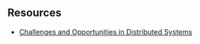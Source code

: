 ## Resources
- [Challenges and Opportunities in Distributed Systems](https://noahgift.github.io/cloud-data-analysis-at-scale/topics/distributed-systems)